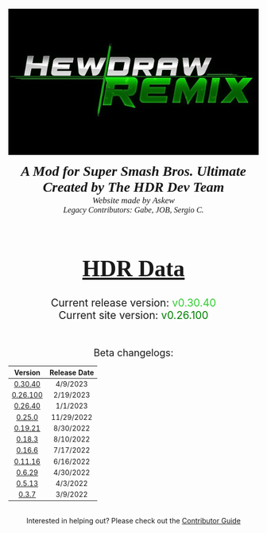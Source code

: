 <p style="text-align:center">
<img src=./images/HDRLogo.jpeg>
</img>
</p>

<div style="text-align:center;font-size:200%;font-family:Verdana">
<i><b>
A Mod for Super Smash Bros. Ultimate <br>
Created by The HDR Dev Team <br>
</b></i>
</div>
<div style="text-align:center;font-size:125%;font-family:Verdana">
<i>Website made by Askew</i><br>
</div>
<div style="text-align:center;font-size:115%;font-family:Verdana">
<i>Legacy Contributors: Gabe, JOB, Sergio C.</i><br><br>
</div>
<h1 style="text-align:center;font-size:325%;font-family:Verdana">
<u>HDR Data</u>
</h1>
<div style="text-align:center;font-size:150%">
Current release version: <span style="color:limegreen">v0.30.40</span>
</div>
<div style="text-align:center;font-size:150%">
Current site version: <span style="color:green">v0.26.100</span>
</div>
<br><br><br>
<div style="text-align:center;font-size:140%">
Beta changelogs:<br>
</div>
<table class="charTable" style="text-align:center;width:50%">
  <thead>
    <tr>
      <th colspan="1">Version</th>
      <th colspan="1">Release Date</th>
    </tr>
  </thead>
  <tbody>
    <tr>
      <td><a href="https://docs.google.com/document/d/1rWgSBXDgdKZLIV9kvXUEqhF0WPvLeQBR8fXWe9pFf7o">0.30.40</a></td>
      <td>4/9/2023</td>
    </tr>
    <tr>
      <td><a href="https://docs.google.com/document/d/1Vtuvw-Z_Cbbbpsia1BRZEhzvQPbnxUeMyXP2U6upugw">0.26.100</a></td>
      <td>2/19/2023</td>
    </tr>
    <tr>
      <td><a href="https://docs.google.com/document/d/1kFUdtKlywRh4TX32iqGMDzsuw_M8C4NOXzBHe2z5NTw">0.26.40</a></td>
      <td>1/1/2023</td>
    </tr>
    <tr>
      <td><a href="https://docs.google.com/document/d/1dSgmUu0znj9P9b5tRcnhHpPKlXRkzdjLiFZXZVR2edw">0.25.0</a></td>
      <td>11/29/2022</td>
    </tr>
    <tr>
      <td><a href="https://docs.google.com/document/d/17eVixEvpf0bLiXJyZ_Dr6_KZYYoq9iqPLWSDnfvjok8">0.19.21</a></td>
      <td>8/30/2022</td>
    </tr>
    <tr>
      <td><a href="https://docs.google.com/document/d/15pvGfNE1FuJzc0dyRnhJLo0qY3r-DpGO0eN2m56hY9Q">0.18.3</a></td>
      <td>8/10/2022</td>
    </tr>
    <tr>
      <td><a href="https://docs.google.com/document/d/16etQZs-2enPSjHGai9Al-nr0ii0FmXk9rfWBv86ftSo">0.16.6</a></td>
      <td>7/17/2022</td>
    </tr>
    <tr>
      <td><a href="https://docs.google.com/document/d/1HP8cJTJXzVnvhKGcFbUbuWR1skcVu6AlIC1K-Wf3tNU">0.11.16</a></td>
      <td>6/16/2022</td>
    </tr>
    <tr>
      <td><a href="https://pastebin.com/CRPyiD5h">0.6.29</a></td>
      <td>4/30/2022</td>
    </tr>
    <tr>
      <td><a href="https://pastebin.com/3AaxgyuD">0.5.13</a></td>
      <td>4/3/2022</td>
    </tr>
    <tr>
      <td><a href="https://pastebin.com/Xn3MeKRU">0.3.7</a></td>
      <td>3/9/2022</td>
    </tr>
  </tbody>
</table>
<br>
<div style="text-align:center;font-size:100%">
Interested in helping out? Please check out the <a href="./information/contribguide.md">Contributor Guide</b>
</div>